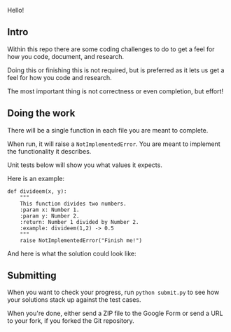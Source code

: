 Hello!

## Intro

Within this repo there are some coding challenges to do to get a feel for how you code, document, and research.

Doing this or finishing this is not required, but is preferred as it lets us get a feel for how you code and research.

The most important thing is not correctness or even completion, but effort!

## Doing the work

There will be a single function in each file you are meant to complete.

When run, it will raise a `NotImplementedError`. You are meant to implement the functionality it describes.

Unit tests below will show you what values it expects.

Here is an example:

	def divideem(x, y):
		"""
		This function divides two numbers.
		:param x: Number 1.
		:param y: Number 2.
		:return: Number 1 divided by Number 2.
		:example: divideem(1,2) -> 0.5
		"""
		raise NotImplementedError("Finish me!")

And here is what the solution could look like:



## Submitting

When you want to check your progress, run `python submit.py` to see how your solutions stack up against the test cases.

When you're done, either send a ZIP file to the Google Form or send a URL to your fork, if you forked the Git repository.